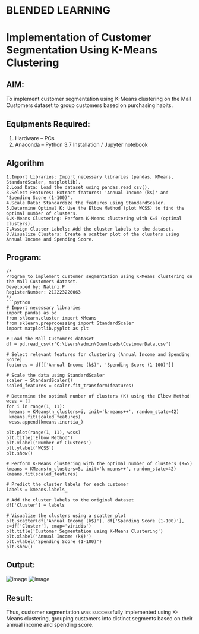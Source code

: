 # BLENDED LEARNING
# Implementation of Customer Segmentation Using K-Means Clustering

## AIM:
To implement customer segmentation using K-Means clustering on the Mall Customers dataset to group customers based on purchasing habits.

## Equipments Required:
1. Hardware – PCs
2. Anaconda – Python 3.7 Installation / Jupyter notebook

## Algorithm
```
1.Import Libraries: Import necessary libraries (pandas, KMeans, StandardScaler, matplotlib).
2.Load Data: Load the dataset using pandas.read_csv().
3.Select Features: Extract features: 'Annual Income (k$)' and 'Spending Score (1-100)'.
4.Scale Data: Standardize the features using StandardScaler.
5.Determine Optimal K: Use the Elbow Method (plot WCSS) to find the optimal number of clusters.
6.K-Means Clustering: Perform K-Means clustering with K=5 (optimal clusters).
7.Assign Cluster Labels: Add the cluster labels to the dataset.
8.Visualize Clusters: Create a scatter plot of the clusters using Annual Income and Spending Score.
```
 
## Program:
```
/*
Program to implement customer segmentation using K-Means clustering on the Mall Customers dataset.
Developed by: Nalini.P
RegisterNumber: 212223220063
*/
```python
# Import necessary libraries  
import pandas as pd  
from sklearn.cluster import KMeans  
from sklearn.preprocessing import StandardScaler  
import matplotlib.pyplot as plt  
  
# Load the Mall Customers dataset  
df = pd.read_csv(r'C:\Users\admin\Downloads\CustomerData.csv')  
  
# Select relevant features for clustering (Annual Income and Spending Score)  
features = df[['Annual Income (k$)', 'Spending Score (1-100)']]  
  
# Scale the data using StandardScaler  
scaler = StandardScaler()  
scaled_features = scaler.fit_transform(features)  
  
# Determine the optimal number of clusters (K) using the Elbow Method  
wcss = []  
for i in range(1, 11):  
 kmeans = KMeans(n_clusters=i, init='k-means++', random_state=42)  
 kmeans.fit(scaled_features)  
 wcss.append(kmeans.inertia_)  
  
plt.plot(range(1, 11), wcss)  
plt.title('Elbow Method')  
plt.xlabel('Number of Clusters')  
plt.ylabel('WCSS')  
plt.show()  
  
# Perform K-Means clustering with the optimal number of clusters (K=5)  
kmeans = KMeans(n_clusters=5, init='k-means++', random_state=42)  
kmeans.fit(scaled_features)  
  
# Predict the cluster labels for each customer  
labels = kmeans.labels_  
  
# Add the cluster labels to the original dataset  
df['Cluster'] = labels  
  
# Visualize the clusters using a scatter plot  
plt.scatter(df['Annual Income (k$)'], df['Spending Score (1-100)'], c=df['Cluster'], cmap='viridis')  
plt.title('Customer Segmentation using K-Means Clustering')  
plt.xlabel('Annual Income (k$)')  
plt.ylabel('Spending Score (1-100)')  
plt.show()
```

## Output:
![image](https://github.com/user-attachments/assets/a32b31f6-899f-4c9b-a648-c6e3168d606d)
![image](https://github.com/user-attachments/assets/4774c864-3364-4bf9-99da-1b49566b0ee9)




## Result:
Thus, customer segmentation was successfully implemented using K-Means clustering, grouping customers into distinct segments based on their annual income and spending score. 
